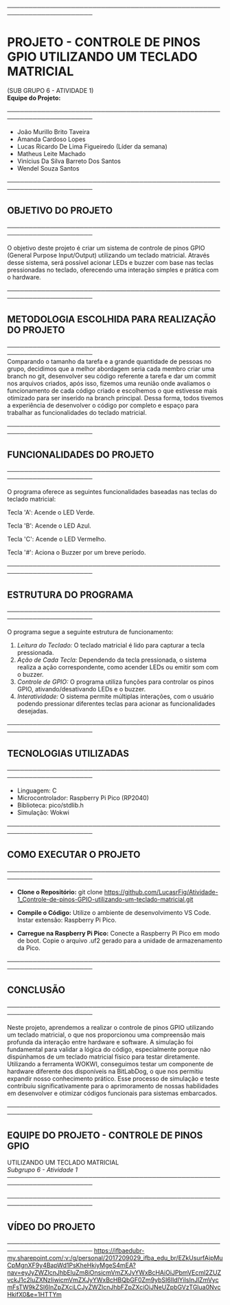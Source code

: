 ──────────────────────────────────────────────────────────────────────  
# PROJETO - CONTROLE DE PINOS GPIO UTILIZANDO UM TECLADO MATRICIAL  
(SUB GRUPO 6 - ATIVIDADE 1)  
**Equipe do Projeto:** 

──────────────────────────────────────────────────────────────────────

- João Murillo Brito Taveira  
- Amanda Cardoso Lopes  
- Lucas Ricardo De Lima Figueiredo (Líder da semana)  
- Matheus Leite Machado  
- Vinícius Da Silva Barreto Dos Santos  
- Wendel Souza Santos  

──────────────────────────────────────────────────────────────────────  
## OBJETIVO DO PROJETO  
──────────────────────────────────────────────────────────────────────  

O objetivo deste projeto é criar um sistema de controle de pinos GPIO (General Purpose Input/Output) utilizando um teclado matricial. Através desse sistema, será possível acionar LEDs e buzzer com base nas teclas pressionadas no teclado, oferecendo uma interação simples e prática com o hardware. 

──────────────────────────────────────────────────────────────────────  
## METODOLOGIA ESCOLHIDA PARA REALIZAÇÃO DO PROJETO
──────────────────────────────────────────────────────────────────────  
Comparando o tamanho da tarefa e a grande quantidade de pessoas no grupo, decidimos que a melhor abordagem seria cada membro criar uma branch no git, desenvolver seu código referente a tarefa e dar um commit nos arquivos criados, após isso, fizemos uma reunião onde avaliamos o funcionamento de cada código criado e escolhemos o que estivesse mais otimizado para ser inserido na branch principal. Dessa forma, todos tivemos a experiência de desenvolver o código por completo e espaço para trabalhar as funcionalidades do teclado matricial.

──────────────────────────────────────────────────────────────────────  
## FUNCIONALIDADES DO PROJETO  
──────────────────────────────────────────────────────────────────────  

O programa oferece as seguintes funcionalidades baseadas nas teclas do teclado matricial:

Tecla 'A': Acende o LED Verde.

Tecla 'B': Acende o LED Azul.

Tecla 'C': Acende o LED Vermelho.

Tecla '#': Aciona o Buzzer por um breve período.

──────────────────────────────────────────────────────────────────────  
## ESTRUTURA DO PROGRAMA  
──────────────────────────────────────────────────────────────────────  

O programa segue a seguinte estrutura de funcionamento:

1. *Leitura do Teclado:* O teclado matricial é lido para capturar a tecla pressionada.  
2. *Ação de Cada Tecla:* Dependendo da tecla pressionada, o sistema realiza a ação correspondente, como acender LEDs ou emitir som com o buzzer.  
3. *Controle de GPIO:* O programa utiliza funções para controlar os pinos GPIO, ativando/desativando LEDs e o buzzer.  
4. *Interatividade:* O sistema permite múltiplas interações, com o usuário podendo pressionar diferentes teclas para acionar as funcionalidades desejadas.

──────────────────────────────────────────────────────────────────────  
## TECNOLOGIAS UTILIZADAS  
──────────────────────────────────────────────────────────────────────  
- Linguagem: C
- Microcontrolador: Raspberry Pi Pico (RP2040)
- Biblioteca: pico/stdlib.h
- Simulação: Wokwi


──────────────────────────────────────────────────────────────────────  
## COMO EXECUTAR O PROJETO
──────────────────────────────────────────────────────────────────────  
- **Clone o Repositório:**
  git clone https://github.com/LucasrFig/Atividade-1_Controle-de-pinos-GPIO-utilizando-um-teclado-matricial.git

- **Compile o Código:**
  Utilize o ambiente de desenvolvimento VS Code. 
  Instar extensão: Raspberry Pi Pico.

- **Carregue na Raspberry Pi Pico:**
  Conecte a Raspberry Pi Pico em modo de boot.
  Copie o arquivo .uf2 gerado para a unidade de armazenamento da Pico.
  
──────────────────────────────────────────────────────────────────────  
## CONCLUSÃO  
──────────────────────────────────────────────────────────────────────  

Neste projeto, aprendemos a realizar o controle de pinos GPIO utilizando um teclado matricial, o que nos proporcionou uma compreensão mais profunda da interação entre hardware e software. A simulação foi fundamental para validar a lógica do código, especialmente porque não dispúnhamos de um teclado matricial físico para testar diretamente. Utilizando a ferramenta WOKWI, conseguimos testar um componente de hardware diferente dos disponíveis na BitLabDog, o que nos permitiu expandir nosso conhecimento prático. Esse processo de simulação e teste contribuiu significativamente para o aprimoramento de nossas habilidades em desenvolver e otimizar códigos funcionais para sistemas embarcados.  

──────────────────────────────────────────────────────────────────────  
## EQUIPE DO PROJETO - CONTROLE DE PINOS GPIO  
UTILIZANDO UM TECLADO MATRICIAL  
*Subgrupo 6 - Atividade 1*  
──────────────────────────────────────────────────────────────────────

──────────────────────────────────────────────────────────────────────  
## VÍDEO DO PROJETO  
────────────────────────────────────────────────────────────────────── 
     https://ifbaedubr-my.sharepoint.com/:v:/g/personal/2017209029_ifba_edu_br/EZkUsurfAjpMuCpMgnXF9y4BapWd1PsKheHkiyMgeS4mEA?nav=eyJyZWZlcnJhbEluZm8iOnsicmVmZXJyYWxBcHAiOiJPbmVEcml2ZUZvckJ1c2luZXNzIiwicmVmZXJyYWxBcHBQbGF0Zm9ybSI6IldlYiIsInJlZmVycmFsTW9kZSI6InZpZXciLCJyZWZlcnJhbFZpZXciOiJNeUZpbGVzTGlua0NvcHkifX0&e=1HTTYm
